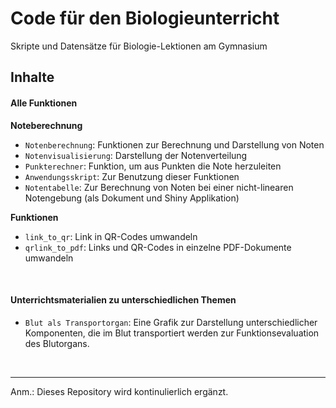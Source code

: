 # Code für den Biologieunterricht 

Skripte und Datensätze für Biologie-Lektionen am Gymnasium

## Inhalte

#### Alle Funktionen

**Noteberechnung**

- `Notenberechnung`: Funktionen zur Berechnung und Darstellung von Noten
- `Notenvisualisierung`: Darstellung der Notenverteilung
- `Punkterechner`: Funktion, um aus Punkten die Note herzuleiten
- `Anwendungsskript`: Zur Benutzung dieser Funktionen
- `Notentabelle`: Zur Berechnung von Noten bei einer nicht-linearen Notengebung (als Dokument und Shiny Applikation)

**Funktionen**

- `link_to_qr`: Link in QR-Codes umwandeln
- `qrlink_to_pdf`: Links und QR-Codes in einzelne PDF-Dokumente umwandeln

<br>

#### Unterrichtsmaterialien zu unterschiedlichen Themen
- `Blut als Transportorgan`: Eine Grafik zur Darstellung unterschiedlicher Komponenten, die im Blut transportiert werden zur Funktionsevaluation des Blutorgans. 

<br>
<hr>

Anm.: Dieses Repository wird kontinulierlich ergänzt. 